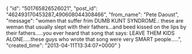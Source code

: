  {
   "id": "501765826526021",
   "post_id": "462493170453287_490608044308466",
   "from_name": "Pete Daoust",
   "message": "women that suffer frim DUMB KUNT SYNDROME.: these are weman that usually slept with their fathers...and beed kissed on the lips by their fathers.....you ever heard that song that says: LEAVE THEM KIDS ALONE.....these guys who wrote that song were very SMART people.....",
   "created_time": "2013-04-11T13:34:07+0000"
 }
